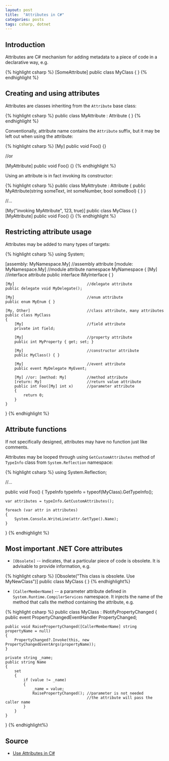 ```yaml
---
layout: post
title:  "Attributes in C#"
categories: posts
tags: csharp, dotnet
---
```


## Introduction

Attributes are C# mechanism for adding metadata to a piece of code in a declarative way, e.g. 

{% highlight csharp %}
[SomeAttribute]
public class MyClass
{
}
{% endhighlight %}

## Creating and using attributes

Attributes are classes inheriting from the ``Attribute`` base class:

{% highlight csharp %}
public class MyAttribute : Attribute
{
}
{% endhighlight %}

Conventionally, attribute name contains the ``Attribute`` suffix, but it may be left out when using the attribute: 

{% highlight csharp %}
[My]
public void Foo() {}

//or

[MyAttribute]
public void Foo() {}
{% endhighlight %}

Using an attribute is in fact invoking its constructor: 

{% highlight csharp %}
public class MyAttrybute : Attribute
{
    public MyAttribute(string someText, int someNumber, bool someBool) { }
}

//...

[My("invoking MyAttribute", 123, true)]
public class MyClass
{ }
[MyAttribute]
public void Foo() {}
{% endhighlight %}

## Restricting attribute usage

Attributes may be added to many types of targets: 

{% highlight csharp %}
using System;

[assembly: MyNamespace.My]              //assembly attribute
[module: MyNamespace.My]                //module attribute
namespace MyNamespace
{
    [My]                                //interface attribute
    public interface IMyInterface
    { }

    [My]                                //delegate attribute
    public delegate void MyDelegate();

    [My]                                //enum attribute
    public enum MyEnum { }

    [My, Other]                         //class attribute, many attributes
    public class MyClass
    {
        [My]                            //field attribute
        private int field;

        [My]                            //property attribute
        public int MyProperty { get; set; }

        [My]                            //constructor attribute
        public MyClass() { }

        [My]                            //event attribute
        public event MyDelegate MyEvent;

        [My] //or: [method: My]         //method attribute
        [return: My]                    //return value attribute
        public int Foo([My] int x)      //parameter attribute
        {
            return 0;
        }
    }
}
{% endhighlight %}

## Attribute functions

If not specifically designed, attributes may have no function just like comments. 

Attributes may be looped through using ``GetCustomAttributes`` method of ``TypeInfo`` class from ``System.Reflection`` namespace: 

{% highlight csharp %}
using System.Reflection;

//...

public void Foo()
{
    TypeInfo typeInfo = typeof(MyClass).GetTypeInfo();

    var attributes = typeInfo.GetCustomAttributes();

    foreach (var attr in attributes)
    {
        System.Console.WriteLine(attr.GetType().Name);
    }
}
{% endhighlight %}

## Most important .NET Core attributes

- ``[Obsolete]`` -- indicates, that a particular piece of code is obsolete. It is advisable to provide information, e.g. 

{% highlight csharp %}
[Obsolete("This class is obsolete. Use MyNewClass")]
public class MyClass
{ }
{% endhighlight%}

- ``[CallerMemberName]`` -- a parameter attribute defined in ``System.Runtime.CompilerServices`` namespace. It injects the name of the method that calls the method containing the attribute, e.g. 

{% highlight csharp %}
public class MyClass : INotifyPropertyChanged
{
    public event PropertyChangedEventHandler PropertyChanged;

    public void RaisePropertyChanged([CallerMemberName] string propertyName = null)
    {
        PropertyChanged?.Invoke(this, new PropertyChangedEventArgs(propertyName));
    }

    private string _name;
    public string Name
    {
        set
        {
            if (value != _name)
            {
                _name = value;
                RaisePropertyChanged(); //parameter is not needed 
                                        //the attribute will pass the caller name
            }
        }
    }
}
{% endhighlight%}

## Source

- [Use Attributes in C#](https://docs.microsoft.com/en-us/dotnet/csharp/tutorials/attributes)